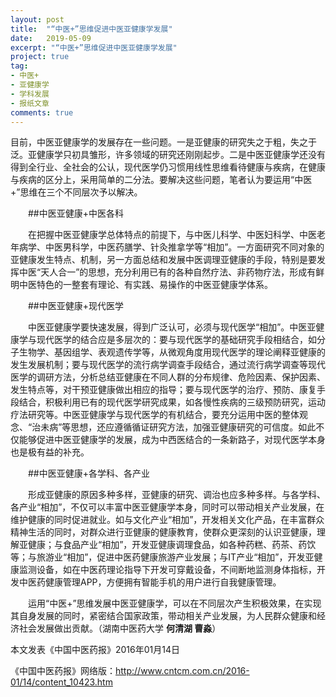 ```yaml
---
layout: post
title:  "“中医+”思维促进中医亚健康学发展"
date:   2019-05-09
excerpt: "“中医+”思维促进中医亚健康学发展"
project: true
tag:
- 中医+
- 亚健康学
- 学科发展
- 报纸文章
comments: true
---
```



目前，中医亚健康学的发展存在一些问题。一是亚健康的研究失之于粗，失之于泛。亚健康学只初具雏形，许多领域的研究还刚刚起步。二是中医亚健康学还没有得到全行业、全社会的公认，现代医学仍习惯用线性思维看待健康与疾病，在健康与疾病的区分上，采用简单的二分法。要解决这些问题，笔者认为要运用“中医+”思维在三个不同层次予以解决。

　　##中医亚健康+中医各科

　　在把握中医亚健康学总体特点的前提下，与中医儿科学、中医妇科学、中医老年病学、中医男科学，中医药膳学、针灸推拿学等“相加”。一方面研究不同对象的亚健康发生特点、机制，另一方面总结和发展中医调理亚健康的手段，特别是要发挥中医“天人合一”的思想，充分利用已有的各种自然疗法、非药物疗法，形成有鲜明中医特色的一整套有理论、有实践、易操作的中医亚健康学体系。

　　##中医亚健康+现代医学

　　中医亚健康学要快速发展，得到广泛认可，必须与现代医学“相加”。中医亚健康学与现代医学的结合应是多层次的：要与现代医学的基础研究手段相结合，如分子生物学、基因组学、表观遗传学等，从微观角度用现代医学的理论阐释亚健康的发生发展机制；要与现代医学的流行病学调查手段结合，通过流行病学调查等现代医学的调研方法，分析总结亚健康在不同人群的分布规律、危险因素、保护因素、发生特点等，对干预亚健康做出相应的指导；要与现代医学的治疗、预防、康复手段结合，积极利用已有的现代医学研究成果，如各慢性疾病的三级预防研究，运动疗法研究等。中医亚健康学与现代医学的有机结合，要充分运用中医的整体观念、“治未病”等思想，还应遵循循证研究方法，加强亚健康研究的可信度。如此不仅能够促进中医亚健康学的发展，成为中西医结合的一条新路子，对现代医学本身也是极有益的补充。

　　##中医亚健康+各学科、各产业

　　形成亚健康的原因多种多样，亚健康的研究、调治也应多种多样。与各学科、各产业“相加”，不仅可以丰富中医亚健康学本身，同时可以带动相关产业发展，在维护健康的同时促进就业。如与文化产业“相加”，开发相关文化产品，在丰富群众精神生活的同时，对群众进行亚健康的健康教育，使群众更深刻的认识亚健康，理解亚健康；与食品产业“相加”，开发亚健康调理食品，如各种药糕、药茶、药饮等；与旅游业“相加”，促进中医药健康旅游产业发展；与IT产业“相加”，开发亚健康监测设备，如在中医药理论指导下开发可穿戴设备，不间断地监测身体指标，开发中医药健康管理APP，方便拥有智能手机的用户进行自我健康管理。

　　运用“中医+”思维发展中医亚健康学，可以在不同层次产生积极效果，在实现其自身发展的同时，紧密结合国家政策，带动相关产业发展，为人民群众健康和经济社会发展做出贡献。（湖南中医药大学 **何清湖 曹淼**）

本文发表《中国中医药报》2016年01月14日

《中国中医药报》网络版：http://www.cntcm.com.cn/2016-01/14/content_10423.htm